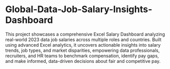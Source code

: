 # Global-Data-Job-Salary-Insights-Dashboard
This project showcases a comprehensive Excel Salary Dashboard analyzing real-world 2023 data job salaries across multiple roles and countries. Built using advanced Excel analytics, it uncovers actionable insights into salary trends, job types, and market disparities, empowering data professionals, recruiters, and HR teams to benchmark compensation, identify pay gaps, and make informed, data-driven decisions about fair and competitive pay.
